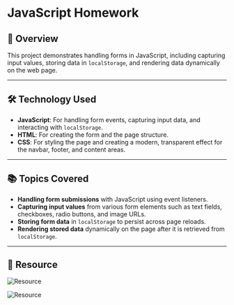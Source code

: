 # JavaScript Homework

## 📖 Overview
This project demonstrates handling forms in JavaScript, including capturing input values, storing data in `localStorage`, and rendering data dynamically on the web page.

---

## 🛠️ Technology Used
- **JavaScript**: For handling form events, capturing input data, and interacting with `localStorage`.
- **HTML**: For creating the form and the page structure.
- **CSS**: For styling the page and creating a modern, transparent effect for the navbar, footer, and content areas.

---

## 📚 Topics Covered
- **Handling form submissions** with JavaScript using event listeners.
- **Capturing input values** from various form elements such as text fields, checkboxes, radio buttons, and image URLs.
- **Storing form data** in `localStorage` to persist across page reloads.
- **Rendering stored data** dynamically on the page after it is retrieved from `localStorage`.

---

## 📸 Resource
![Resource](https://drive.google.com/uc?export=view&id=1QrfXAGjs-sR8Y2RJSCXXenm2WK_XSiup)

![Resource](https://drive.google.com/uc?export=view&id=1N3ThPwKJ0OnhBV40uLBGiv0SsRxEJ3QM)

